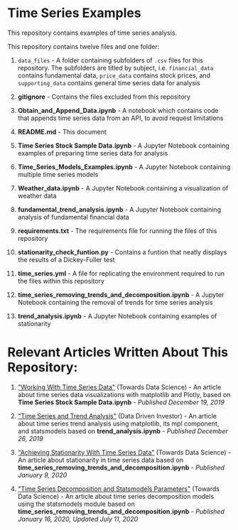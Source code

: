 # Time Series Examples
This repository contains examples of time series analysis.

This repository contains twelve files and one folder:

  1) `data_files` - A folder containing subfolders of `.csv` files for this repository. The subfolders are titled by subject, i.e. `financial_data` contains fundamental data, `price_data` contains stock prices, and `supporting_data` contains general time series data for analysis

  2) **gitignore** - Contains the files excluded from this repository
  
  3) **Obtain_and_Append_Data.ipynb** - A notebook which contains code that appends time series data from an API, to avoid request limitations

  4) **README.md** - This document

  5) **Time Series Stock Sample Data.ipynb** - A Jupyter Notebook containing examples of preparing time series data for analysis
  
  6) **Time_Series_Models_Examples.ipynb** - A Jupyter Notebook containing multiple time series models
  
  7) **Weather_data.ipynb** - A Jupyter Notebook containing a visualization of weather data
  
  8) **fundamental_trend_analysis.ipynb** - A Jupyter Notebook containing analysis of fundamental financial data
  
  9) **requirements.txt** - The requirements file for running the files of this repository
  
  10) **stationarity_check_funtion.py** - Contains a funtion that neatly displays the results of a Dickey-Fuller test
  
  11) **time_series.yml** - A file for replicating the environment required to run the files within this repository
  
  12) **time_series_removing_trends_and_decomposition.ipynb** - A Jupyter Notebook containing the removal of trends for time series analysis
  
  13) **trend_analysis.ipynb** - A Jupyter Notebook containing examples of stationarity
  
  
 # Relevant Articles Written About This Repository:
 
 1) ["Working With Time Series Data"](https://towardsdatascience.com/working-with-time-series-data-a8872ebcac3) (Towards Data Science) - An article about time series data visualizations with matplotlib and Plotly, based on **Time Series Stock Sample Data.ipynb** - *Published December 19, 2019*
 
 2) ["Time Series and Trend Analysis"](https://medium.com/datadriveninvestor/time-series-and-trend-analysis-6a4f255f3d6e) (Data Driven Investor) - An article about time series trend analysis using matplotlib, its mpl component, and statsmodels based on **trend_analysis.ipynb** - *Published December 26, 2019*
 
 3) ["Achieving Stationarity With Time Series Data"](https://towardsdatascience.com/achieving-stationarity-with-time-series-data-abd59fd8d5a0) (Towards Data Science) - An article about stationarity in time series data based on **time_series_removing_trends_and_decomposition.ipynb** - *Published January 9, 2020*
 
4) ["Time Series Decomposition and Statsmodels Parameters"](https://medium.com/@amitrani/time-series-decomposition-and-statsmodels-parameters-69e54d035453) (Towards Data Science) - An article about time series decomposition models using the statsmodels module based on **time_series_removing_trends_and_decomposition.ipynb** - *Published January 16, 2020, Updated July 11, 2020*
